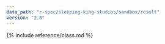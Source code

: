 ```yaml
---
data_path: "r-spec/sleeping-king-studios/sandbox/result"
version: "2.8"
---
```


{% include reference/class.md %}
